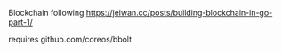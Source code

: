 Blockchain following https://jeiwan.cc/posts/building-blockchain-in-go-part-1/

requires github.com/coreos/bbolt
